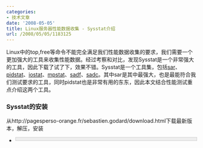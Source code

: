 ```yaml
---
categories:
- 技术文章
date: '2008-05-05'
title: Linux服务器性能数据收集 - Sysstat介绍
url: /2008/05/05/1183125
---
```



Linux中的top,free等命令不能完全满足我们性能数据收集的要求，我们需要一个更加强大的工具来收集性能数据。经过考察和对比，发现Sysstat是一个非常强大的工具，因此下载了试了下，效果不错。Sysstat是一个工具集，包括[sar](http://pagesperso-orange.fr/sebastien.godard/man_sar.html)、[pidstat](http://pagesperso-orange.fr/sebastien.godard/man_pidstat.html)、[iostat](http://pagesperso-orange.fr/sebastien.godard/man_iostat.html)、[mpstat](http://pagesperso-orange.fr/sebastien.godard/man_mpstat.html)、[sadf](http://pagesperso-orange.fr/sebastien.godard/man_sadf.html)、[sadc](http://pagesperso-orange.fr/sebastien.godard/man_sadc.html)。其中sar是其中最强大，也是最能符合我们测试要求的工具，同时pidstat也是非常有用的东东，因此本文结合性能测试重点介绍这两个工具。 

### Sysstat的安装

从http://pagesperso-orange.fr/sebastien.godard/download.html下载最新版本，解压，安装 

*   <div style="border: 1px solid #cccccc; padding: 4px 5px 4px 4px; background-color: #eeeeee; font-size: 13px; width: 98%;"><!--

    Code highlighting produced by Actipro CodeHighlighter (freeware)

    http://www.CodeHighlighter.com/

    --><span style="color: #000000;">&nbsp;wget&nbsp;http:</span><span style="color: #000000;">//</span><span style="color: #000000;">pagesperso</span><span style="color: #000000;">-</span><span style="color: #000000;">orange.fr</span><span style="color: #000000;">/</span><span style="color: #000000;">sebastien.godard</span><span style="color: #000000;">/</span><span style="color: #000000;">sysstat</span><span style="color: #000000;">-</span><span style="color: #000000;">8.1</span><span style="color: #000000;">.</span><span style="color: #000000;">2</span><span style="color: #000000;">.tar.gz

    &nbsp;tar&nbsp;zxvf&nbsp;sysstat</span><span style="color: #000000;">-</span><span style="color: #000000;">8.1</span><span style="color: #000000;">.</span><span style="color: #000000;">2</span><span style="color: #000000;">.tar.gz

    &nbsp;cd&nbsp;sysstat</span><span style="color: #000000;">-</span><span style="color: #000000;">8.1</span><span style="color: #000000;">.</span><span style="color: #000000;">2</span><span style="color: #000000;">

    &nbsp;.</span><span style="color: #000000;">/</span><span style="color: #000000;">configure

    &nbsp;make

    &nbsp;su

    &nbsp;&lt;enter&nbsp;root&nbsp;password</span><span style="color: #000000;">&gt;</span><span style="color: #000000;">

    &nbsp;make&nbsp;install</span></div>
    <pre></pre>

### 监视某个进程

1.  通过ps命令找到相应进程的PID：

    <div style="border: 1px solid #cccccc; padding: 4px 5px 4px 4px; background-color: #eeeeee; font-size: 13px; width: 98%;"><!--

    Code highlighting produced by Actipro CodeHighlighter (freeware)

    http://www.CodeHighlighter.com/

    -->![](http://www.cnblogs.com/Images/OutliningIndicators/None.gif)<span style="color: #000000;">ps&nbsp;</span><span style="color: #000000;">-</span><span style="color: #000000;">e</span></div>
2.  使用pidstat命令监视进程，详细用法见：[http://pagesperso-orange.fr/sebastien.godard/man_pidstat.html](http://pagesperso-orange.fr/sebastien.godard/man_pidstat.html)
    <div style="border: 1px solid #cccccc; padding: 4px 5px 4px 4px; background-color: #eeeeee; font-size: 13px; width: 98%;"><!--

    Code highlighting produced by Actipro CodeHighlighter (freeware)

    http://www.CodeHighlighter.com/

    --><span style="color: #000000;">pidstat&nbsp;</span><span style="color: #800080;">2</span><span style="color: #000000;">&nbsp;</span><span style="color: #800080;">5</span><span style="color: #000000;">&nbsp;

    </span><span style="color: #008000;">//</span><span style="color: #008000;">每隔2秒，显示5次，所有活动进程的CPU使用情况</span><span style="color: #008000;">

    </span><span style="color: #000000;">pidstat&nbsp;</span><span style="color: #000000;">-</span><span style="color: #000000;">p&nbsp;</span><span style="color: #800080;">3132</span><span style="color: #000000;">&nbsp;</span><span style="color: #800080;">2</span><span style="color: #000000;">&nbsp;</span><span style="color: #800080;">5</span><span style="color: #000000;">&nbsp;

    </span><span style="color: #008000;">//</span><span style="color: #008000;">每隔2秒，显示5次，PID为1643的进程的CPU使用情况显示</span><span style="color: #008000;">

    </span><span style="color: #000000;">pidstat&nbsp;</span><span style="color: #000000;">-</span><span style="color: #000000;">p&nbsp;</span><span style="color: #800080;">3132</span><span style="color: #000000;">&nbsp;</span><span style="color: #800080;">2</span><span style="color: #000000;">&nbsp;</span><span style="color: #800080;">5</span><span style="color: #000000;">&nbsp;</span><span style="color: #000000;">-</span><span style="color: #000000;">r

    </span><span style="color: #008000;">//</span><span style="color: #008000;">每隔2秒，显示5次，PID为1643的进程的内存使用情况显示</span></div>
    <pre></pre>
3.  很可惜的是，pidstat命令没有保存性能数据的功能。

### 查看性能数据

在sysstat工具包中，sar是最强大的了，通过sar几乎可以监视所有的性能数据，同时，sar还支持将性能数据保存起来。

sar详细用法请见：[http://pagesperso-orange.fr/sebastien.godard/man_sar.html](http://pagesperso-orange.fr/sebastien.godard/man_sar.html) 

1.  查看CPU使用情况

    <div style="border: 1px solid #cccccc; padding: 4px 5px 4px 4px; background-color: #eeeeee; font-size: 13px; width: 98%;"><!--

    Code highlighting produced by Actipro CodeHighlighter (freeware)

    http://www.CodeHighlighter.com/

    -->![](http://www.cnblogs.com/Images/OutliningIndicators/None.gif)<span style="color: #000000;">sar&nbsp;</span><span style="color: #800080;">2</span><span style="color: #000000;">&nbsp;</span><span style="color: #800080;">5</span><span style="color: #000000;">

    ![](http://www.cnblogs.com/Images/OutliningIndicators/None.gif)</span><span style="color: #008000;">//</span><span style="color: #008000;">每隔2秒，显示5次，CPU使用的情况</span></div>
    <pre></pre>
2.  查看内存使用情况

    <div style="border: 1px solid #cccccc; padding: 4px 5px 4px 4px; background-color: #eeeeee; font-size: 13px; width: 98%;"><!--

    Code highlighting produced by Actipro CodeHighlighter (freeware)

    http://www.CodeHighlighter.com/

    -->![](http://www.cnblogs.com/Images/OutliningIndicators/None.gif)<span style="color: #000000;">sar&nbsp;</span><span style="color: #000000;">-</span><span style="color: #000000;">r&nbsp;</span><span style="color: #800080;">2</span><span style="color: #000000;">&nbsp;</span><span style="color: #800080;">5</span><span style="color: #000000;">

    ![](http://www.cnblogs.com/Images/OutliningIndicators/None.gif)</span><span style="color: #008000;">//</span><span style="color: #008000;">每隔2秒，显示5次，内存使用的情况</span></div>
    <pre></pre>
3.  查看网络吞吐量

    <div style="border: 1px solid #cccccc; padding: 4px 5px 4px 4px; background-color: #eeeeee; font-size: 13px; width: 98%;"><!--

    Code highlighting produced by Actipro CodeHighlighter (freeware)

    http://www.CodeHighlighter.com/

    -->![](http://www.cnblogs.com/Images/OutliningIndicators/None.gif)<span style="color: #000000;">sar&nbsp;</span><span style="color: #000000;">-</span><span style="color: #000000;">n&nbsp;DEV&nbsp;</span><span style="color: #800080;">2</span><span style="color: #000000;">&nbsp;</span><span style="color: #800080;">5</span><span style="color: #000000;">

    ![](http://www.cnblogs.com/Images/OutliningIndicators/None.gif)</span><span style="color: #008000;">//</span><span style="color: #008000;">每隔2秒，显示5次，网络吞吐量情况</span></div>

### 保存性能数据

sar支持保存成两种格式的文件，一种是文本文件，一种是二进制文件（只有通过sar自己的命令才能查看）。 

1.  **保存为文本文件**

    结合上面的查看命令，加入 &gt; filename 参数即可保存文本文件，下面列出几个有用的命令：
    <div style="border: 1px solid #cccccc; padding: 4px 5px 4px 4px; background-color: #eeeeee; font-size: 13px; width: 98%;"><!--

    Code highlighting produced by Actipro CodeHighlighter (freeware)

    http://www.CodeHighlighter.com/

    -->![](http://www.cnblogs.com/Images/OutliningIndicators/None.gif)<span style="color: #000000;">sar&nbsp;</span><span style="color: #800080;">1</span><span style="color: #000000;">&nbsp;</span><span style="color: #800080;">10</span><span style="color: #000000;">&nbsp;</span><span style="color: #000000;">&gt;</span><span style="color: #000000;">&nbsp;data.txt

    ![](http://www.cnblogs.com/Images/OutliningIndicators/None.gif)</span><span style="color: #008000;">//</span><span style="color: #008000;">每隔1秒，写入10次，把CPU使用数据保存到data.txt文件中。</span><span style="color: #008000;">

    ![](http://www.cnblogs.com/Images/OutliningIndicators/None.gif)</span><span style="color: #000000;">sar&nbsp;</span><span style="color: #800080;">1</span><span style="color: #000000;">&nbsp;</span><span style="color: #800080;">0</span><span style="color: #000000;">&nbsp;</span><span style="color: #000000;">-</span><span style="color: #000000;">e&nbsp;</span><span style="color: #800080;">15</span><span style="color: #000000;">:</span><span style="color: #800080;">00</span><span style="color: #000000;">:</span><span style="color: #800080;">00</span><span style="color: #000000;">&nbsp;</span><span style="color: #000000;">&gt;</span><span style="color: #000000;">&nbsp;data.txt

    ![](http://www.cnblogs.com/Images/OutliningIndicators/None.gif)</span><span style="color: #008000;">//</span><span style="color: #008000;">每隔1秒记录CPU的使用情况，直到15点，数据将保存到data.txt文件中。(-e&nbsp;参数表示结束时间，注意时间格式：必须为hh:mm:ss格式)</span><span style="color: #008000;">

    ![](http://www.cnblogs.com/Images/OutliningIndicators/None.gif)</span><span style="color: #000000;">sar&nbsp;</span><span style="color: #800080;">1</span><span style="color: #000000;">&nbsp;</span><span style="color: #800080;">0</span><span style="color: #000000;">&nbsp;</span><span style="color: #000000;">-</span><span style="color: #000000;">r&nbsp;</span><span style="color: #000000;">-</span><span style="color: #000000;">e&nbsp;</span><span style="color: #800080;">15</span><span style="color: #000000;">:</span><span style="color: #800080;">00</span><span style="color: #000000;">:</span><span style="color: #800080;">00</span><span style="color: #000000;">&nbsp;</span><span style="color: #000000;">&gt;</span><span style="color: #000000;">&nbsp;data.txt

    ![](http://www.cnblogs.com/Images/OutliningIndicators/None.gif)</span><span style="color: #008000;">//</span><span style="color: #008000;">每隔1秒记录内存使用情况，直到15点，数据将保存到data.txt文件中。</span><span style="color: #008000;">

    ![](http://www.cnblogs.com/Images/OutliningIndicators/None.gif)</span><span style="color: #000000;">sar&nbsp;</span><span style="color: #800080;">1</span><span style="color: #000000;">&nbsp;</span><span style="color: #800080;">0</span><span style="color: #000000;">&nbsp;</span><span style="color: #000000;">-</span><span style="color: #000000;">n&nbsp;DEV&nbsp;</span><span style="color: #000000;">-</span><span style="color: #000000;">e&nbsp;</span><span style="color: #800080;">15</span><span style="color: #000000;">:</span><span style="color: #800080;">00</span><span style="color: #000000;">:</span><span style="color: #800080;">00</span><span style="color: #000000;">&nbsp;</span><span style="color: #000000;">&gt;</span><span style="color: #000000;">&nbsp;data.txt

    ![](http://www.cnblogs.com/Images/OutliningIndicators/None.gif)</span><span style="color: #008000;">//</span><span style="color: #008000;">每隔1秒记录网络使用情况，直到15点，数据将保存到data.txt文件中。</span></div>
    <pre></pre>
    用WinSCP工具从Linux服务器上取下data.txt文件，内容如下：

    <div style="border: 1px solid #cccccc; padding: 4px 5px 4px 4px; background-color: #eeeeee; font-size: 13px; width: 98%;"><!--

    Code highlighting produced by Actipro CodeHighlighter (freeware)

    http://www.CodeHighlighter.com/

    -->![](http://www.cnblogs.com/Images/OutliningIndicators/None.gif)<span style="color: #000000;">Linux&nbsp;</span><span style="color: #800080;">2.6</span><span style="color: #000000;">.</span><span style="color: #800080;">18</span><span style="color: #000000;">-</span><span style="color: #800080;">53</span><span style="color: #000000;">.el5&nbsp;(Performancesvr5)&nbsp;&nbsp;2008年05月05日&nbsp;&nbsp;&nbsp;&nbsp;&nbsp;_x86_64_

    ![](http://www.cnblogs.com/Images/OutliningIndicators/None.gif)

    ![](http://www.cnblogs.com/Images/OutliningIndicators/None.gif)&nbsp;11时04分05秒&nbsp;&nbsp;&nbsp;&nbsp;&nbsp;CPU&nbsp;&nbsp;&nbsp;&nbsp;&nbsp;</span><span style="color: #000000;">%</span><span style="color: #000000;">user&nbsp;&nbsp;&nbsp;&nbsp;&nbsp;</span><span style="color: #000000;">%</span><span style="color: #000000;">nice&nbsp;&nbsp;&nbsp;</span><span style="color: #000000;">%</span><span style="color: #000000;">system&nbsp;&nbsp;&nbsp;</span><span style="color: #000000;">%</span><span style="color: #000000;">iowait&nbsp;&nbsp;&nbsp;&nbsp;</span><span style="color: #000000;">%</span><span style="color: #000000;">steal&nbsp;&nbsp;&nbsp;&nbsp;&nbsp;</span><span style="color: #000000;">%</span><span style="color: #000000;">idle

    ![](http://www.cnblogs.com/Images/OutliningIndicators/None.gif)&nbsp;11时04分06秒&nbsp;&nbsp;&nbsp;&nbsp;&nbsp;all&nbsp;&nbsp;&nbsp;&nbsp;&nbsp;&nbsp;</span><span style="color: #800080;">0.25</span><span style="color: #000000;">&nbsp;&nbsp;&nbsp;&nbsp;&nbsp;&nbsp;</span><span style="color: #800080;">0.00</span><span style="color: #000000;">&nbsp;&nbsp;&nbsp;&nbsp;&nbsp;&nbsp;</span><span style="color: #800080;">0.00</span><span style="color: #000000;">&nbsp;&nbsp;&nbsp;&nbsp;&nbsp;&nbsp;</span><span style="color: #800080;">0.00</span><span style="color: #000000;">&nbsp;&nbsp;&nbsp;&nbsp;&nbsp;&nbsp;</span><span style="color: #800080;">0.00</span><span style="color: #000000;">&nbsp;&nbsp;&nbsp;&nbsp;&nbsp;</span><span style="color: #800080;">99.75</span><span style="color: #000000;">

    ![](http://www.cnblogs.com/Images/OutliningIndicators/None.gif)&nbsp;11时04分07秒&nbsp;&nbsp;&nbsp;&nbsp;&nbsp;all&nbsp;&nbsp;&nbsp;&nbsp;&nbsp;&nbsp;</span><span style="color: #800080;">0.00</span><span style="color: #000000;">&nbsp;&nbsp;&nbsp;&nbsp;&nbsp;&nbsp;</span><span style="color: #800080;">0.00</span><span style="color: #000000;">&nbsp;&nbsp;&nbsp;&nbsp;&nbsp;&nbsp;</span><span style="color: #800080;">0.25</span><span style="color: #000000;">&nbsp;&nbsp;&nbsp;&nbsp;&nbsp;&nbsp;</span><span style="color: #800080;">0.00</span><span style="color: #000000;">&nbsp;&nbsp;&nbsp;&nbsp;&nbsp;&nbsp;</span><span style="color: #800080;">0.00</span><span style="color: #000000;">&nbsp;&nbsp;&nbsp;&nbsp;&nbsp;</span><span style="color: #800080;">99.75</span><span style="color: #000000;">

    ![](http://www.cnblogs.com/Images/OutliningIndicators/None.gif)&nbsp;11时04分08秒&nbsp;&nbsp;&nbsp;&nbsp;&nbsp;all&nbsp;&nbsp;&nbsp;&nbsp;&nbsp;&nbsp;</span><span style="color: #800080;">0.25</span><span style="color: #000000;">&nbsp;&nbsp;&nbsp;&nbsp;&nbsp;&nbsp;</span><span style="color: #800080;">0.00</span><span style="color: #000000;">&nbsp;&nbsp;&nbsp;&nbsp;&nbsp;&nbsp;</span><span style="color: #800080;">0.25</span><span style="color: #000000;">&nbsp;&nbsp;&nbsp;&nbsp;&nbsp;&nbsp;</span><span style="color: #800080;">1.50</span><span style="color: #000000;">&nbsp;&nbsp;&nbsp;&nbsp;&nbsp;&nbsp;</span><span style="color: #800080;">0.00</span><span style="color: #000000;">&nbsp;&nbsp;&nbsp;&nbsp;&nbsp;</span><span style="color: #800080;">98.00</span><span style="color: #000000;">

    ![](http://www.cnblogs.com/Images/OutliningIndicators/None.gif)&nbsp;11时04分09秒&nbsp;&nbsp;&nbsp;&nbsp;&nbsp;all&nbsp;&nbsp;&nbsp;&nbsp;&nbsp;&nbsp;</span><span style="color: #800080;">0.25</span><span style="color: #000000;">&nbsp;&nbsp;&nbsp;&nbsp;&nbsp;&nbsp;</span><span style="color: #800080;">0.00</span><span style="color: #000000;">&nbsp;&nbsp;&nbsp;&nbsp;&nbsp;&nbsp;</span><span style="color: #800080;">0.00</span><span style="color: #000000;">&nbsp;&nbsp;&nbsp;&nbsp;&nbsp;&nbsp;</span><span style="color: #800080;">0.50</span><span style="color: #000000;">&nbsp;&nbsp;&nbsp;&nbsp;&nbsp;&nbsp;</span><span style="color: #800080;">0.00</span><span style="color: #000000;">&nbsp;&nbsp;&nbsp;&nbsp;&nbsp;</span><span style="color: #800080;">99.25</span><span style="color: #000000;">

    ![](http://www.cnblogs.com/Images/OutliningIndicators/None.gif)&nbsp;11时04分10秒&nbsp;&nbsp;&nbsp;&nbsp;&nbsp;all&nbsp;&nbsp;&nbsp;&nbsp;&nbsp;&nbsp;</span><span style="color: #800080;">0.00</span><span style="color: #000000;">&nbsp;&nbsp;&nbsp;&nbsp;&nbsp;&nbsp;</span><span style="color: #800080;">0.00</span><span style="color: #000000;">&nbsp;&nbsp;&nbsp;&nbsp;&nbsp;&nbsp;</span><span style="color: #800080;">0.00</span><span style="color: #000000;">&nbsp;&nbsp;&nbsp;&nbsp;&nbsp;&nbsp;</span><span style="color: #800080;">0.00</span><span style="color: #000000;">&nbsp;&nbsp;&nbsp;&nbsp;&nbsp;&nbsp;</span><span style="color: #800080;">0.00</span><span style="color: #000000;">&nbsp;&nbsp;&nbsp;&nbsp;</span><span style="color: #800080;">100.00</span><span style="color: #000000;">

    ![](http://www.cnblogs.com/Images/OutliningIndicators/None.gif)&nbsp;11时04分11秒&nbsp;&nbsp;&nbsp;&nbsp;&nbsp;all&nbsp;&nbsp;&nbsp;&nbsp;&nbsp;&nbsp;</span><span style="color: #800080;">0.25</span><span style="color: #000000;">&nbsp;&nbsp;&nbsp;&nbsp;&nbsp;&nbsp;</span><span style="color: #800080;">0.00</span><span style="color: #000000;">&nbsp;&nbsp;&nbsp;&nbsp;&nbsp;&nbsp;</span><span style="color: #800080;">0.25</span><span style="color: #000000;">&nbsp;&nbsp;&nbsp;&nbsp;&nbsp;&nbsp;</span><span style="color: #800080;">0.00</span><span style="color: #000000;">&nbsp;&nbsp;&nbsp;&nbsp;&nbsp;&nbsp;</span><span style="color: #800080;">0.00</span><span style="color: #000000;">&nbsp;&nbsp;&nbsp;&nbsp;&nbsp;</span><span style="color: #800080;">99.50</span><span style="color: #000000;">

    ![](http://www.cnblogs.com/Images/OutliningIndicators/None.gif)&nbsp;11时04分12秒&nbsp;&nbsp;&nbsp;&nbsp;&nbsp;all&nbsp;&nbsp;&nbsp;&nbsp;&nbsp;&nbsp;</span><span style="color: #800080;">0.00</span><span style="color: #000000;">&nbsp;&nbsp;&nbsp;&nbsp;&nbsp;&nbsp;</span><span style="color: #800080;">0.00</span><span style="color: #000000;">&nbsp;&nbsp;&nbsp;&nbsp;&nbsp;&nbsp;</span><span style="color: #800080;">0.25</span><span style="color: #000000;">&nbsp;&nbsp;&nbsp;&nbsp;&nbsp;&nbsp;</span><span style="color: #800080;">0.00</span><span style="color: #000000;">&nbsp;&nbsp;&nbsp;&nbsp;&nbsp;&nbsp;</span><span style="color: #800080;">0.00</span><span style="color: #000000;">&nbsp;&nbsp;&nbsp;&nbsp;&nbsp;</span><span style="color: #800080;">99.75</span><span style="color: #000000;">

    ![](http://www.cnblogs.com/Images/OutliningIndicators/None.gif)&nbsp;11时04分13秒&nbsp;&nbsp;&nbsp;&nbsp;&nbsp;all&nbsp;&nbsp;&nbsp;&nbsp;&nbsp;&nbsp;</span><span style="color: #800080;">0.50</span><span style="color: #000000;">&nbsp;&nbsp;&nbsp;&nbsp;&nbsp;&nbsp;</span><span style="color: #800080;">0.00</span><span style="color: #000000;">&nbsp;&nbsp;&nbsp;&nbsp;&nbsp;&nbsp;</span><span style="color: #800080;">0.50</span><span style="color: #000000;">&nbsp;&nbsp;&nbsp;&nbsp;&nbsp;&nbsp;</span><span style="color: #800080;">0.99</span><span style="color: #000000;">&nbsp;&nbsp;&nbsp;&nbsp;&nbsp;&nbsp;</span><span style="color: #800080;">0.00</span><span style="color: #000000;">&nbsp;&nbsp;&nbsp;&nbsp;&nbsp;</span><span style="color: #800080;">98.01</span><span style="color: #000000;">

    ![](http://www.cnblogs.com/Images/OutliningIndicators/None.gif)&nbsp;11时04分14秒&nbsp;&nbsp;&nbsp;&nbsp;&nbsp;all&nbsp;&nbsp;&nbsp;&nbsp;&nbsp;&nbsp;</span><span style="color: #800080;">0.00</span><span style="color: #000000;">&nbsp;&nbsp;&nbsp;&nbsp;&nbsp;&nbsp;</span><span style="color: #800080;">0.00</span><span style="color: #000000;">&nbsp;&nbsp;&nbsp;&nbsp;&nbsp;&nbsp;</span><span style="color: #800080;">0.00</span><span style="color: #000000;">&nbsp;&nbsp;&nbsp;&nbsp;&nbsp;&nbsp;</span><span style="color: #800080;">1.25</span><span style="color: #000000;">&nbsp;&nbsp;&nbsp;&nbsp;&nbsp;&nbsp;</span><span style="color: #800080;">0.00</span><span style="color: #000000;">&nbsp;&nbsp;&nbsp;&nbsp;&nbsp;</span><span style="color: #800080;">98.75</span><span style="color: #000000;">

    ![](http://www.cnblogs.com/Images/OutliningIndicators/None.gif)&nbsp;11时04分15秒&nbsp;&nbsp;&nbsp;&nbsp;&nbsp;all&nbsp;&nbsp;&nbsp;&nbsp;&nbsp;&nbsp;</span><span style="color: #800080;">0.50</span><span style="color: #000000;">&nbsp;&nbsp;&nbsp;&nbsp;&nbsp;&nbsp;</span><span style="color: #800080;">0.00</span><span style="color: #000000;">&nbsp;&nbsp;&nbsp;&nbsp;&nbsp;&nbsp;</span><span style="color: #800080;">0.00</span><span style="color: #000000;">&nbsp;&nbsp;&nbsp;&nbsp;&nbsp;&nbsp;</span><span style="color: #800080;">0.00</span><span style="color: #000000;">&nbsp;&nbsp;&nbsp;&nbsp;&nbsp;&nbsp;</span><span style="color: #800080;">0.00</span><span style="color: #000000;">&nbsp;&nbsp;&nbsp;&nbsp;&nbsp;</span><span style="color: #800080;">99.50</span><span style="color: #000000;">

    ![](http://www.cnblogs.com/Images/OutliningIndicators/None.gif)&nbsp;平均时间:&nbsp;&nbsp;&nbsp;&nbsp;&nbsp;all&nbsp;&nbsp;&nbsp;&nbsp;&nbsp;&nbsp;</span><span style="color: #800080;">0.20</span><span style="color: #000000;">&nbsp;&nbsp;&nbsp;&nbsp;&nbsp;&nbsp;</span><span style="color: #800080;">0.00</span><span style="color: #000000;">&nbsp;&nbsp;&nbsp;&nbsp;&nbsp;&nbsp;</span><span style="color: #800080;">0.15</span><span style="color: #000000;">&nbsp;&nbsp;&nbsp;&nbsp;&nbsp;&nbsp;</span><span style="color: #800080;">0.42</span><span style="color: #000000;">&nbsp;&nbsp;&nbsp;&nbsp;&nbsp;&nbsp;</span><span style="color: #800080;">0.00</span><span style="color: #000000;">&nbsp;&nbsp;&nbsp;&nbsp;&nbsp;</span><span style="color: #800080;">99.23</span></div>
    <pre></pre>
    有了这份数据，就可以轻松的使用WPS表格来统计CPU的使用情况了。

    ![](http://www.cnblogs.com/images/cnblogs_com/zcr1985/Data.png)

2.  **保存为二进制文件**

    由于保存的二进制文件只有sar通过-f参数才能打开，不利于我们分析和统计数据，因此不推荐使用这个方法。保存二进制文件的参数是-o，如：
    <div style="border: 1px solid #cccccc; padding: 4px 5px 4px 4px; background-color: #eeeeee; font-size: 13px; width: 98%;"><!--

    Code highlighting produced by Actipro CodeHighlighter (freeware)

    http://www.CodeHighlighter.com/

    -->![](http://www.cnblogs.com/Images/OutliningIndicators/None.gif)<span style="color: #000000;">sar&nbsp;</span><span style="color: #800080;">1</span><span style="color: #000000;">&nbsp;</span><span style="color: #800080;">5</span><span style="color: #000000;">&nbsp;</span><span style="color: #000000;">-</span><span style="color: #000000;">r&nbsp;</span><span style="color: #000000;">-</span><span style="color: #000000;">o&nbsp;data

    ![](http://www.cnblogs.com/Images/OutliningIndicators/None.gif)</span><span style="color: #008000;">//</span><span style="color: #008000;">每隔1秒，写入5次，将内存使用的数据写入二进制文件data中。</span><span style="color: #008000;">

    ![](http://www.cnblogs.com/Images/OutliningIndicators/None.gif)</span><span style="color: #000000;">sar&nbsp;</span><span style="color: #000000;">-</span><span style="color: #000000;">f&nbsp;data

    ![](http://www.cnblogs.com/Images/OutliningIndicators/None.gif)</span><span style="color: #008000;">//</span><span style="color: #008000;">查看data文件</span></div>
&nbsp;&nbsp;&nbsp;&nbsp;&nbsp;&nbsp;&nbsp; 官方资料:http://pagesperso-orange.fr/sebastien.godard/documentation.html
